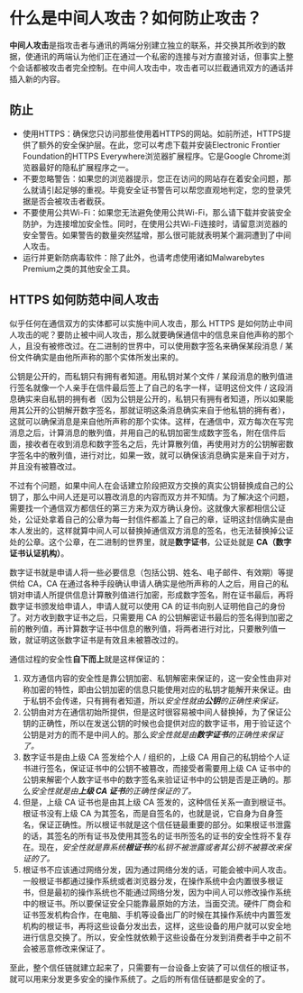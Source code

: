 # 什么是中间人攻击？如何防止攻击？

**中间人攻击**是指攻击者与通讯的两端分别建立独立的联系，并交换其所收到的数据，使通讯的两端认为他们正在通过一个私密的连接与对方直接对话，但事实上整个会话都被攻击者完全控制。在中间人攻击中，攻击者可以拦截通讯双方的通话并插入新的内容。

## 防止

- 使用HTTPS：确保您只访问那些使用着HTTPS的网站。如前所述，HTTPS提供了额外的安全保护层。在此，您可以考虑下载并安装Electronic Frontier Foundation的HTTPS Everywhere浏览器扩展程序。它是Google Chrome浏览器最好的隐私扩展程序之一。
- 不要忽略警告：如果您的浏览器提示，您正在访问的网站存在着安全问题，那么就请引起足够的重视。毕竟安全证书警告可以帮您直观地判定，您的登录凭据是否会被攻击者截获。
- 不要使用公共Wi-Fi：如果您无法避免使用公共Wi-Fi，那么请下载并安装安全防护，为连接增加安全性。同时，在使用公共Wi-Fi连接时，请留意浏览器的安全警告。如果警告的数量突然猛增，那么很可能就表明某个漏洞遭到了中间人攻击。
- 运行并更新防病毒软件：除了此外，也请考虑使用诸如Malwarebytes Premium之类的其他安全工具。

## HTTPS 如何防范中间人攻击

似乎任何在通信双方的实体都可以实施中间人攻击，那么 HTTPS 是如何防止中间人攻击的呢？要防止被中间人攻击，那么就要确保通信中的信息来自他声称的那个人，且没有被修改过。在二进制的世界中，可以使用数字签名来确保某段消息 / 某份文件确实是由他所声称的那个实体所发出来的。

公钥是公开的，而私钥只有拥有者知道。用私钥对某个文件 / 某段消息的散列值进行签名就像一个人亲手在信件最后签上了自己的名字一样，证明这份文件 / 这段消息确实来自私钥的拥有者（因为公钥是公开的，私钥只有拥有者知道，所以如果能用其公开的公钥解开数字签名，那就证明这条消息确实来自于他私钥的拥有者），这就可以确保消息是来自他所声称的那个实体。这样，在通信中，双方每次在写完消息之后，计算消息的散列值，并用自己的私钥加密生成数字签名，附在信件后面，接收者在收到消息和数字签名之后，先计算散列值，再使用对方的公钥解密数字签名中的散列值，进行对比，如果一致，就可以确保该消息确实是来自于对方，并且没有被篡改过。

不过有个问题，如果中间人在会话建立阶段把双方交换的真实公钥替换成自己的公钥了，那么中间人还是可以篡改消息的内容而双方并不知情。为了解决这个问题，需要找一个通信双方都信任的第三方来为双方确认身份。这就像大家都相信公证处，公证处拿着自己的公章为每一封信件都盖上了自己的章，证明这封信确实是由本人发出的，这样就算中间人可以替换掉通信双方消息的签名，也无法替换掉公证处的公章。这个公章，在二进制的世界里，就是**数字证书**，公证处就是 **CA（数字证书认证机构）**。

数字证书就是申请人将一些必要信息（包括公钥、姓名、电子邮件、有效期）等提供给 CA，CA 在通过各种手段确认申请人确实是他所声称的人之后，用自己的私钥对申请人所提供信息计算散列值进行加密，形成数字签名，附在证书最后，再将数字证书颁发给申请人，申请人就可以使用 CA 的证书向别人证明他自己的身份了。对方收到数字证书之后，只需要用 CA 的公钥解密证书最后的签名得到加密之前的散列值，再计算数字证书中信息的散列值，将两者进行对比，只要散列值一致，就证明这张数字证书是有效且未被篡改过的。

通信过程的安全性**自下而上**就是这样保证的：

1. 双方通信内容的安全性是靠公钥加密、私钥解密来保证的，这一安全性由非对称加密的特性，即由公钥加密的信息只能使用对应的私钥才能解开来保证。由于私钥不会传递，只有拥有者知道，所以*安全性就由**公钥**的正确性来保证。*
2. 公钥由对方在通信初始所提供，但是这时很容易被中间人替换掉，为了保证公钥的正确性，所以在发送公钥的时候也会提供对应的数字证书，用于验证这个公钥是对方的而不是中间人的。那么*安全性就是由**数字证书**的正确性来保证了。*
3. 数字证书是由上级 CA 签发给个人 / 组织的，上级 CA 用自己的私钥给个人证书进行签名，保证证书中的公钥不被篡改，而接受者需要用上级 CA 证书中的公钥来解密个人数字证书中的数字签名来验证证书中的公钥是否是正确的。那么*安全性就是由**上级 CA 证书**的正确性保证的了。*
4. 但是，上级 CA 证书也是由其上级 CA 签发的，这种信任关系一直到根证书。根证书没有上级 CA 为其签名，而是自签名的，也就是说，它自身为自身签名，保证正确性。所以根证书就是这个信任链最重要的部分。如果根证书泄露的话，其签名的所有证书及使用其签名的证书所签名的证书的安全性将不复存在。现在，*安全性就是靠系统**根证书**的私钥不被泄露或者其公钥不被篡改来保证的了。*
5. 根证书不应该通过网络分发，因为通过网络分发的话，可能会被中间人攻击。一般根证书都通过操作系统或者浏览器分发，在操作系统中会内置很多根证书，但是最初的操作系统也不能通过网络分发，因为中间人可以修改操作系统中的根证书。所以要保证安全只能靠最原始的方法，当面交流。硬件厂商会和证书签发机构合作，在电脑、手机等设备出厂的时候在其操作系统中内置签发机构的根证书，再将这些设备分发出去，这样，这些设备的用户就可以安全地进行信息交换了。所以，安全性就依赖于这些设备在分发到消费者手中之前不会被恶意修改来保证了。

至此，整个信任链就建立起来了，只需要有一台设备上安装了可以信任的根证书，就可以用来分发更多安全的操作系统了。之后的所有信任链都是安全的了。

